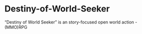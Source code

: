 # Destiny-of-World-Seeker
“Destiny of World Seeker” is an story-focused  open world action - (MMO)RPG

